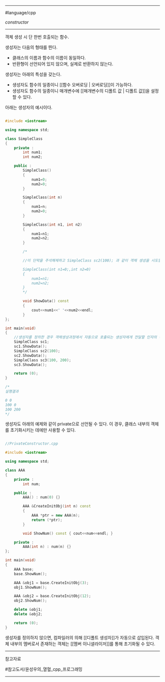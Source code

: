 
---

#language/cpp 

*constructor*

---

객체 생성 시 단 한번 호출되는 함수.

생성자는 다음의 형태를 띈다.
- 클래스의 이름과 함수의 이름이 동일하다.
- 반환형이 선언되어 있지 않으며, 실제로 반환하지 않는다.

생성자는 아래의 특성을 갖는다.
- 생성자도 함수의 일종이니 [[함수 오버로딩 | 오버로딩]]이 가능하다.
- 생성자도 함수의 일종이니 매개변수에 [[매개변수의 디폴트 값 | 디폴트 값]]을 설정할 수 있다.

아래는 생성자의 예시이다.

~~~cpp

#include <iostream>

using namespace std;

class SimpleClass
{
	private :
		int num1;
		int num2;

	public :
		SimpleClass()
		{
			num1=0;
			num2=0;
		}

		SimpleClass(int n)
		{
			num1=n;
			num2=0;
		}

		SimpleClass(int n1, int n2)
		{
			num1=n1;
			num2=n2;
		}

		/*

		//이 단락을 주석해제하고 SimpleClass sc2(100); 과 같이 객체 생성을 시도할 경우 컴파일 에러가 발생한다. SimpleClass(int n)과 이 단락의 생성자 중 뭘 호출해야 할 지 명확하지 않기 때문이다.

		SimpleClass(int n1=0;,int n2=0)
		{
			num1=n1;
			num2=n2;
		}
		*/

		void ShowData() const
		{
			cout<<num1<<' '<<num2<<endl;
		}
};

int main(void)
{
	//생성자를 정의한 경우 객체생성과정에서 자동으로 호출되는 생성자에게 전달할 인자의 정보를 다음과 같이 추가해야 한다.
	SimpleClass sc1;
	sc1.ShowData();
	SimpleClass sc2(100);
	sc2.ShowData();
	SimpleClass sc3(100, 200);
	sc3.ShowData();

	return (0);
}

/*
실행결과

0 0
100 0
100 200
*/

~~~

생성자도 아래의 예제와 같이 private으로 선언될 수 있다. 이 경우, 클래스 내부의 객체를 초기화시키는 데에만 사용할 수 있다.

~~~cpp

//PrivateConstructor.cpp

#include <iostream>

using namespace std;

class AAA
{
	private :
		int num;

	public :
		AAA() : num(0) {}

		AAA &CreateInitObj(int n) const
		{
			AAA *ptr = new AAA(n);
			return (*ptr);
		}

		void ShowNum() const { cout<<num<<endl; }

	private :
		AAA(int n) : num(n) {}
};

int main(void)
{
	AAA base;
	base.ShowNum();

	AAA &obj1 = base.CreateInitObj(3);
	obj1.ShowNum();

	AAA &obj2 = base.CreateInitObj(12);
	obj2.ShowNum();

	delete &obj1;
	delete &obj2;

	return (0);
}

~~~

생성자를 정의하지 않으면, 컴파일러의 의해 [[디폴트 생성자]]가 자동으로 삽입된다.
객체 내부의 멤버로서 존재하는 객체는 [[멤버 이니셜라이저]]를 통해 초기화될 수 있다.

---

참고자료

#참고도서/윤성우의_열혈_cpp_프로그래밍

---
